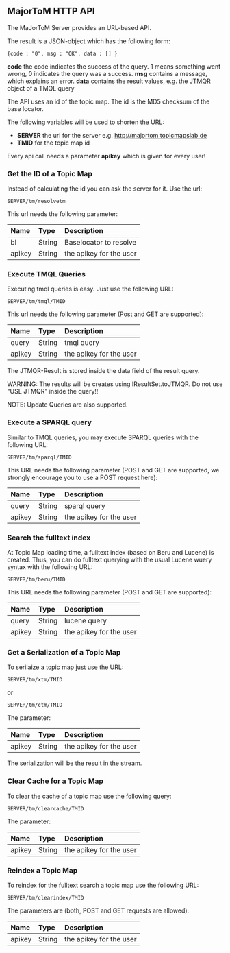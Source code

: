 ## MajorToM HTTP API ##

The MaJorToM Server provides an URL-based API.

The result is a JSON-object which has the following form:

```
{code : "0", msg : "OK", data : [] }
```

**code** the code indicates the success of the query. 1 means something went wrong, 0 indicates the query was a success.
**msg** contains a message, which explains an error.
**data** contains the result values, e.g. the [JTMQR](http://code.google.com/p/tmql/wiki/JTMQR) object of a TMQL query


The API uses an id of the topic map. The id is the MD5 checksum of the base locator.

The following variables will be used to shorten the URL:

  * **SERVER** the url for the server e.g. http://majortom.topicmapslab.de
  * **TMID** for the topic map id

Every api call needs a parameter **apikey** which is given for every user!


### Get the ID of a Topic Map ###

Instead of calculating the id you can ask the server for it. Use the url:
```
SERVER/tm/resolvetm
```
This url needs the following parameter:

|Name|Type|Description|
|:---|:---|:----------|
|bl  |String|Baselocator to resolve|
|apikey|String|the apikey for the user|

### Execute TMQL Queries ###

Executing tmql queries is easy. Just use the following URL:
```
SERVER/tm/tmql/TMID
```

This url needs the following parameter (Post and GET are supported):

|Name|Type|Description|
|:---|:---|:----------|
|query|String|tmql query |
|apikey|String|the apikey for the user|


The JTMQR-Result is stored inside the data field of the result query.

WARNING: The results will be creates using IResultSet.toJTMQR. Do not use "USE JTMQR" inside the query!!

NOTE: Update Queries are also supported.

### Execute a SPARQL query ###

Similar to TMQL queries, you may execute SPARQL queries with the following URL:

```
SERVER/tm/sparql/TMID
```

This URL needs the following parameter (POST and GET are supported, we strongly encourage you to use a POST request here):

|Name|Type|Description|
|:---|:---|:----------|
|query|String|sparql query|
|apikey|String|the apikey for the user|



### Search the fulltext index ###

At Topic Map loading time, a fulltext index (based on Beru and Lucene) is created. Thus, you can do fulltext querying with the usual Lucene wuery syntax with the following URL:

```
SERVER/tm/beru/TMID
```

This URL needs the following parameter (POST and GET are supported):

|Name|Type|Description|
|:---|:---|:----------|
|query|String|lucene query|
|apikey|String|the apikey for the user|


### Get a Serialization of a Topic Map ###

To serilaize a topic map just use the URL:

```
SERVER/tm/xtm/TMID
```
or
```
SERVER/tm/ctm/TMID
```

The parameter:

|Name|Type|Description|
|:---|:---|:----------|
|apikey|String|the apikey for the user|

The serialization will be the result in the stream.

### Clear Cache for a Topic Map ###

To clear the cache of a topic map use the following query:

```
SERVER/tm/clearcache/TMID
```

The parameter:

|Name|Type|Description|
|:---|:---|:----------|
|apikey|String|the apikey for the user|

### Reindex a Topic Map ###

To reindex for the fulltext search a topic map use the following URL:

```
SERVER/tm/clearindex/TMID
```

The parameters are (both, POST and GET requests are allowed):

|Name|Type|Description|
|:---|:---|:----------|
|apikey|String|the apikey for the user|